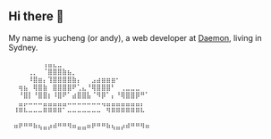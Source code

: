 ## Hi there 🍺

<!--
**Yucheng-Yan/Yucheng-Yan** is a ✨ _special_ ✨ repository because its `README.md` (this file) appears on your GitHub profile.

Here are some ideas to get you started:

- 🔭 I’m currently working on ...
- 🌱 I’m currently learning ...
- 👯 I’m looking to collaborate on ...
- 🤔 I’m looking for help with ...
- 💬 Ask me about ...
- 📫 How to reach me: ...
- 😄 Pronouns: ...
- ⚡ Fun fact: ...
-->

My name is yucheng (or andy), a web developer at [Daemon](https://www.daemon.com.au/), living in Sydney.
```plaintext⠀⠀⠀⠀⠀⠀⠀⠀⠀⠀⠀⠀⠀⠀⠀⠀⠀⠀⠀⠀⠀⠀⠀⠀⠀⠀⠀⠀⠀⠀
⠀⠀⠀⠀⠀⠀⠀⢠⣤⣄⣀⠀⠀⠀⠀⠀⠀⠀⠀⠀⠀⠀⠀⠀⠀⠀⠀⠀⠀⠀
⠀⠀⠀⠀⢀⡀⠀⠈⣿⣿⣿⣷⣦⡀⠀⠀⠀⠀⠀⠀⠀⠀⠀⠀⠀⠀⠀⠀⠀⠀
⠀⠀⠀⠀⠸⣿⣶⡄⢹⣿⣿⣿⣿⣷⡄⠀⠀⣠⣴⣶⣶⣶⠂⠀⠀⠀⠀⠀⠀⠀
⠀⠀⢶⣦⠀⢿⣿⣷⠀⣿⣿⣿⣿⠟⢁⣄⠘⢿⣿⣿⣿⠃⠀⢀⣀⣀⣀⠀⠀⠀
⠀⠀⠘⣿⡇⠘⣿⣿⡆⠸⣿⠟⠁⣴⣿⣿⣧⠈⠻⡿⠁⡄⠘⢿⣿⣿⡿⠛⠁⠀
⠀⠀⣤⡤⠤⠤⠤⣤⣤⣤⣤⣤⠤⠤⠤⠤⠤⠤⠤⢤⣤⣤⣤⣤⣤⣤⣤⡄⠀⠀
⠀⠸⠿⠧⠤⠤⠤⠿⠿⠿⠿⠁⠤⠤⠤⠤⠤⠤⠤⠀⠻⠿⠿⠿⠿⠿⠿⠧⠀⠀
⠀⠀⠀⠀⠀⠀⠀⠀⠀⠀⠀⠀⠀⠀⠀⠀⠀⠀⠀⠀⠀⠀⠀⠀⠀⠀⠀⠀⠀⠀
⠀⠶⠟⠛⠛⠷⢦⣤⡴⠾⠛⠛⠻⠶⣤⣤⠶⠟⠛⠛⠷⢦⣤⡴⠾⠛⠛⠻⠶⠀⠀⠀⠀⠀⠀⠀⠀⠀⠀
```
